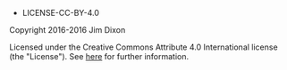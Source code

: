 * LICENSE-CC-BY-4.0

Copyright 2016-2016 Jim Dixon

Licensed under the Creative Commons Attribute 4.0 International 
license (the "License").  See 
[here](https://creativecommons.org/licenses/by/4.0/)
for further information.

